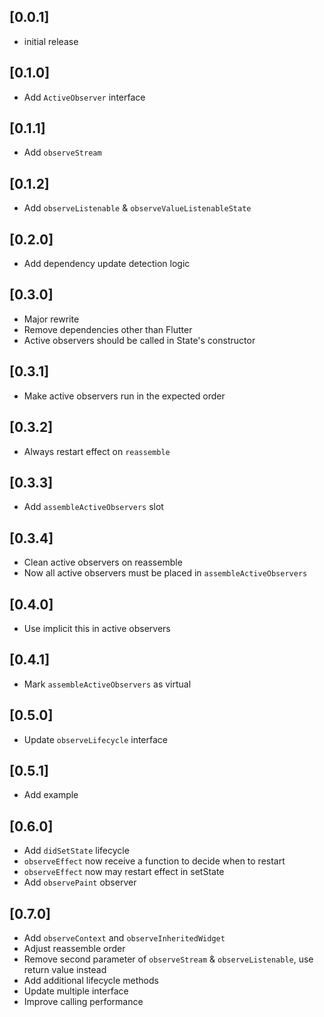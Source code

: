 ## [0.0.1]

* initial release

## [0.1.0]

* Add `ActiveObserver` interface

## [0.1.1]

* Add `observeStream` 

## [0.1.2]

* Add `observeListenable` & `observeValueListenableState`

## [0.2.0]

* Add dependency update detection logic

## [0.3.0]

* Major rewrite
* Remove dependencies other than Flutter
* Active observers should be called in State's constructor

## [0.3.1]

* Make active observers run in the expected order

## [0.3.2]

* Always restart effect on `reassemble`

## [0.3.3]

* Add `assembleActiveObservers` slot

## [0.3.4]

* Clean active observers on reassemble
* Now all active observers must be placed in `assembleActiveObservers`

## [0.4.0]

* Use implicit this in active observers

## [0.4.1]

* Mark `assembleActiveObservers` as virtual

## [0.5.0]

* Update `observeLifecycle` interface

## [0.5.1]

* Add example

## [0.6.0]

* Add `didSetState` lifecycle
* `observeEffect` now receive a function to decide when to restart
* `observeEffect` now may restart effect in setState
* Add `observePaint` observer

## [0.7.0]

* Add `observeContext` and `observeInheritedWidget`
* Adjust reassemble order 
* Remove second parameter of `observeStream`  & `observeListenable`, use return value instead
* Add additional lifecycle methods
* Update multiple interface
* Improve calling performance
